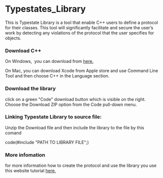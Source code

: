 # Typestates_Library
This is Typestate Library is a tool that enable C++ users to define a protocol for their classes. This tool will significantly facilitate and secure the user’s work by detecting any violations of the protocol that the user specifies for objects.

### Download C++ ###
On Windows,  you can download from [here.](https://docs.microsoft.com/en-us/cpp/build/vscpp-step-0-installation?view=msvc-170/ "Install C and C++ support in Visual Studio") 

On Mac, you can download Xcode from Apple store and use Command Line Tool and then choose C++ in the Language section.

### Download the library ###


click on a green "Code" download button which is visible on the right. Choose the Download ZIP option from the Code pull-down menu.


### Linking Typestate Library to source file: ###

Unzip the Download file and then include the library to the file by this comand

 code(#include "PATH TO LIBRARY FILE";)
 
 ### More infomation ###

for more information how to create the protocol and use the library you use this website tutorial [here.](https://arwaalsubhi99.wixsite.com/typestateuesrtesting/ "Website tutorial") 


